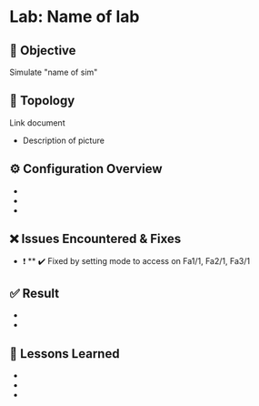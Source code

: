 
# Lab: Name of lab

## 🎯 Objective
Simulate "name of sim"

## 🧰 Topology
Link document


- Description of picture

## ⚙️ Configuration Overview
- 
- 
- 

## ❌ Issues Encountered & Fixes
- ❗ ** 
  ✔️ Fixed by setting mode to access on Fa1/1, Fa2/1, Fa3/1

## ✅ Result
- 
- 

## 🧠 Lessons Learned
- 
-
- 
